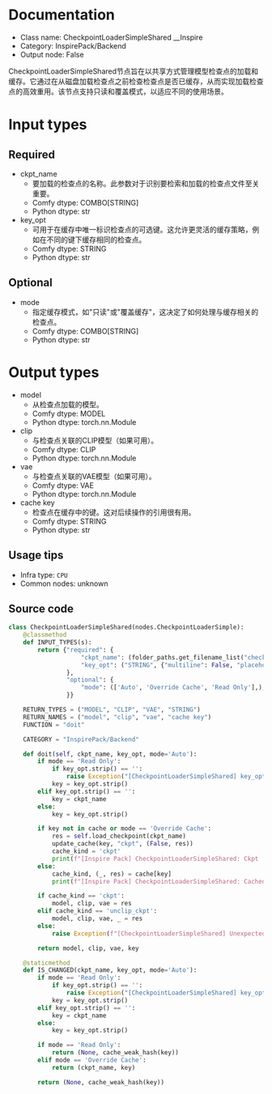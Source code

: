 
# Documentation
- Class name: CheckpointLoaderSimpleShared __Inspire
- Category: InspirePack/Backend
- Output node: False

CheckpointLoaderSimpleShared节点旨在以共享方式管理模型检查点的加载和缓存。它通过在从磁盘加载检查点之前检查检查点是否已缓存，从而实现加载检查点的高效重用。该节点支持只读和覆盖模式，以适应不同的使用场景。

# Input types
## Required
- ckpt_name
    - 要加载的检查点的名称。此参数对于识别要检索和加载的检查点文件至关重要。
    - Comfy dtype: COMBO[STRING]
    - Python dtype: str
- key_opt
    - 可用于在缓存中唯一标识检查点的可选键。这允许更灵活的缓存策略，例如在不同的键下缓存相同的检查点。
    - Comfy dtype: STRING
    - Python dtype: str
## Optional
- mode
    - 指定缓存模式，如"只读"或"覆盖缓存"，这决定了如何处理与缓存相关的检查点。
    - Comfy dtype: COMBO[STRING]
    - Python dtype: str

# Output types
- model
    - 从检查点加载的模型。
    - Comfy dtype: MODEL
    - Python dtype: torch.nn.Module
- clip
    - 与检查点关联的CLIP模型（如果可用）。
    - Comfy dtype: CLIP
    - Python dtype: torch.nn.Module
- vae
    - 与检查点关联的VAE模型（如果可用）。
    - Comfy dtype: VAE
    - Python dtype: torch.nn.Module
- cache key
    - 检查点在缓存中的键。这对后续操作的引用很有用。
    - Comfy dtype: STRING
    - Python dtype: str


## Usage tips
- Infra type: `CPU`
- Common nodes: unknown


## Source code
```python
class CheckpointLoaderSimpleShared(nodes.CheckpointLoaderSimple):
    @classmethod
    def INPUT_TYPES(s):
        return {"required": {
                    "ckpt_name": (folder_paths.get_filename_list("checkpoints"), ),
                    "key_opt": ("STRING", {"multiline": False, "placeholder": "If empty, use 'ckpt_name' as the key."}),
                },
                "optional": {
                    "mode": (['Auto', 'Override Cache', 'Read Only'],),
                }}

    RETURN_TYPES = ("MODEL", "CLIP", "VAE", "STRING")
    RETURN_NAMES = ("model", "clip", "vae", "cache key")
    FUNCTION = "doit"

    CATEGORY = "InspirePack/Backend"

    def doit(self, ckpt_name, key_opt, mode='Auto'):
        if mode == 'Read Only':
            if key_opt.strip() == '':
                raise Exception("[CheckpointLoaderSimpleShared] key_opt cannot be omit if mode is 'Read Only'")
            key = key_opt.strip()
        elif key_opt.strip() == '':
            key = ckpt_name
        else:
            key = key_opt.strip()

        if key not in cache or mode == 'Override Cache':
            res = self.load_checkpoint(ckpt_name)
            update_cache(key, "ckpt", (False, res))
            cache_kind = 'ckpt'
            print(f"[Inspire Pack] CheckpointLoaderSimpleShared: Ckpt '{ckpt_name}' is cached to '{key}'.")
        else:
            cache_kind, (_, res) = cache[key]
            print(f"[Inspire Pack] CheckpointLoaderSimpleShared: Cached ckpt '{key}' is loaded. (Loading skip)")

        if cache_kind == 'ckpt':
            model, clip, vae = res
        elif cache_kind == 'unclip_ckpt':
            model, clip, vae, _ = res
        else:
            raise Exception(f"[CheckpointLoaderSimpleShared] Unexpected cache_kind '{cache_kind}'")

        return model, clip, vae, key

    @staticmethod
    def IS_CHANGED(ckpt_name, key_opt, mode='Auto'):
        if mode == 'Read Only':
            if key_opt.strip() == '':
                raise Exception("[CheckpointLoaderSimpleShared] key_opt cannot be omit if mode is 'Read Only'")
            key = key_opt.strip()
        elif key_opt.strip() == '':
            key = ckpt_name
        else:
            key = key_opt.strip()

        if mode == 'Read Only':
            return (None, cache_weak_hash(key))
        elif mode == 'Override Cache':
            return (ckpt_name, key)

        return (None, cache_weak_hash(key))

```
